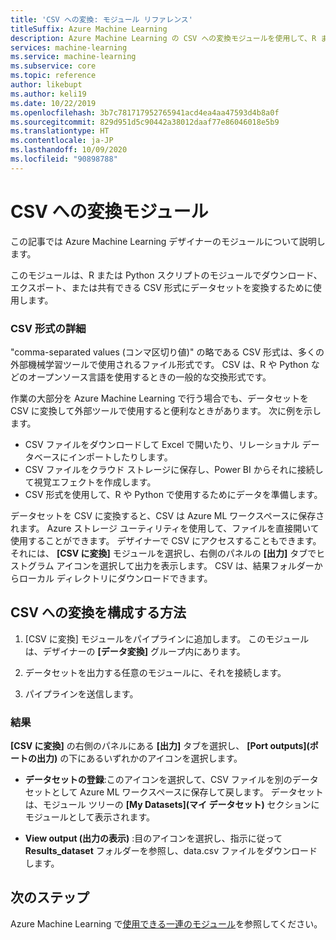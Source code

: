 ```yaml
---
title: 'CSV への変換: モジュール リファレンス'
titleSuffix: Azure Machine Learning
description: Azure Machine Learning の CSV への変換モジュールを使用して、R または Python スクリプトのモジュールでダウンロード、エクスポート、または共有できる CSV 形式にデータセットを変換する方法について学習します。
services: machine-learning
ms.service: machine-learning
ms.subservice: core
ms.topic: reference
author: likebupt
ms.author: keli19
ms.date: 10/22/2019
ms.openlocfilehash: 3b7c781717952765941acd4ea4aa47593d4b8a0f
ms.sourcegitcommit: 829d951d5c90442a38012daaf77e86046018e5b9
ms.translationtype: HT
ms.contentlocale: ja-JP
ms.lasthandoff: 10/09/2020
ms.locfileid: "90898788"
---
```

# <a name="convert-to-csv-module"></a>CSV への変換モジュール

この記事では Azure Machine Learning デザイナーのモジュールについて説明します。

このモジュールは、R または Python スクリプトのモジュールでダウンロード、エクスポート、または共有できる CSV 形式にデータセットを変換するために使用します。

### <a name="more-about-the-csv-format"></a>CSV 形式の詳細 

"comma-separated values (コンマ区切り値)" の略である CSV 形式は、多くの外部機械学習ツールで使用されるファイル形式です。 CSV は、R や Python などのオープンソース言語を使用するときの一般的な交換形式です。

作業の大部分を Azure Machine Learning で行う場合でも、データセットを CSV に変換して外部ツールで使用すると便利なときがあります。 次に例を示します。

+ CSV ファイルをダウンロードして Excel で開いたり、リレーショナル データベースにインポートしたりします。  
+ CSV ファイルをクラウド ストレージに保存し、Power BI からそれに接続して視覚エフェクトを作成します。  
+ CSV 形式を使用して、R や Python で使用するためにデータを準備します。 

データセットを CSV に変換すると、CSV は Azure ML ワークスペースに保存されます。 Azure ストレージ ユーティリティを使用して、ファイルを直接開いて使用することができます。 デザイナーで CSV にアクセスすることもできます。それには、 **[CSV に変換]** モジュールを選択し、右側のパネルの **[出力]** タブでヒストグラム アイコンを選択して出力を表示します。 CSV は、結果フォルダーからローカル ディレクトリにダウンロードできます。  

## <a name="how-to-configure-convert-to-csv"></a>CSV への変換を構成する方法


1.  [CSV に変換] モジュールをパイプラインに追加します。 このモジュールは、デザイナーの **[データ変換]** グループ内にあります。 

2. データセットを出力する任意のモジュールに、それを接続します。   
  
3.  パイプラインを送信します。

### <a name="results"></a>結果
  

**[CSV に変換]** の右側のパネルにある **[出力]** タブを選択し、 **[Port outputs]\(ポートの出力\)** の下にあるいずれかのアイコンを選択します。  

+ **データセットの登録**:このアイコンを選択して、CSV ファイルを別のデータセットとして Azure ML ワークスペースに保存して戻します。 データセットは、モジュール ツリーの **[My Datasets]\(マイ データセット\)** セクションにモジュールとして表示されます。

 + **View output (出力の表示)** :目のアイコンを選択し、指示に従って **Results_dataset** フォルダーを参照し、data.csv ファイルをダウンロードします。

## <a name="next-steps"></a>次のステップ

Azure Machine Learning で[使用できる一連のモジュール](module-reference.md)を参照してください。 